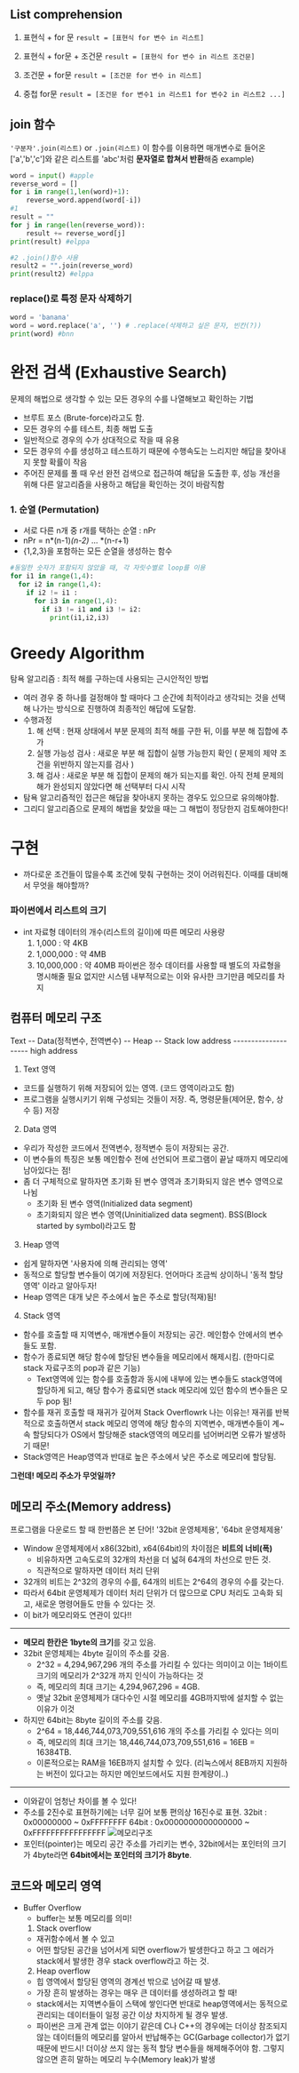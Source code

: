 ## List comprehension

1. 표현식 + for 문
  `result = [표현식 for 변수 in 리스트]`
  
2. 표현식 + for문 + 조건문
  `result = [표현식 for 변수 in 리스트 조건문]`

3. 조건문 + for문
  `result = [조건문 for 변수 in 리스트]`
  
4. 중첩 for문
  `result = [조건문 for 변수1 in 리스트1 for 변수2 in 리스트2 ...]`

## join 함수
`'구분자'.join(리스트)` or `.join(리스트)`
이 함수를 이용하면 매개변수로 들어온 ['a','b','c']와 같은 리스트를 'abc'처럼 **문자열로 합쳐서 반환**해줌
example)
```python
word = input() #apple
reverse_word = []
for i in range(1,len(word)+1):
    reverse_word.append(word[-i])
#1
result = ""
for j in range(len(reverse_word)):
    result += reverse_word[j]
print(result) #elppa

#2 .join()함수 사용
result2 = "".join(reverse_word)
print(result2) #elppa
```

### replace()로 특정 문자 삭제하기
```python
word = 'banana'
word = word.replace('a', '') # .replace(삭제하고 싶은 문자, 빈칸(?))
print(word) #bnn
```


# 완전 검색 (Exhaustive Search)
문제의 해법으로 생각할 수 있는 모든 경우의 수를 나열해보고 확인하는 기법
- 브루트 포스 (Brute-force)라고도 함. 
- 모든 경우의 수를 테스트, 최종 해법 도출
- 일반적으로 경우의 수가 상대적으로 작을 때 유용
- 모든 경우의 수를 생성하고 테스트하기 때문에 수행속도는 느리지만 해답을 찾아내지 못할 확률이 작음
- 주어진 문제를 풀 때  우선 완전 검색으로 접근하여 해답을 도출한 후, 성능 개선을 위해 다른 알고리즘을 사용하고 해답을 확인하는 것이 바람직함

### 1. 순열 (Permutation)
- 서로 다른 n개 중 r개를 택하는 순열 : nPr
- nPr = n*(n-1)*(n-2)* ... *(n-r+1)
- {1,2,3}을 포함하는 모든 순열을 생성하는 함수
```python
#동일한 숫자가 포함되지 않았을 때, 각 자릿수별로 loop를 이용
for i1 in range(1,4):
  for i2 in range(1,4):
    if i2 != i1 : 
      for i3 in range(1,4):
        if i3 != i1 and i3 != i2:
          print(i1,i2,i3)
```

# Greedy Algorithm
탐욕 알고리즘 : 최적 해를 구하는데 사용되는 근시안적인 방법
- 여러 경우 중 하나를 걸정해야 할 때마다 그 순간에 최적이라고 생각되는 것을 선택해 나가는 방식으로 진행하여 최종적인 해답에 도달함.
- 수행과정
  1. 해 선택 : 현재 상태에서 부분 문제의 최적 해를 구한 뒤, 이를 부분 해 집합에 추가
  2. 실행 가능성 검사 : 새로운 부분 해 집합이 실행 가능한지 확인
   ( 문제의 제약 조건을 위반하지 않는지를 검사 )
  3. 해 검사 : 새로운 부분 해 집합이 문제의 해가 되는지를 확인.
      아직 전체 문제의 해가 완성되지 않았다면 해 선택부터 다시 시작
- 탐욕 알고리즘적인 접근은 해답을 찾아내지 못하는 경우도 있으므로 유의해야함.
- 그리디 알고리즘으로 문제의 해법을 찾았을 때는 그 해법이 정당한지 검토해야한다!
  
# 구현
- 까다로운 조건들이 많을수록 조건에 맞춰 구현하는 것이 어려워진다. 이때를 대비해서 무엇을 해야할까?
### 파이썬에서 리스트의 크기
- int 자료형 데이터의 개수(리스트의 길이)에 따른 메모리 사용량
  1. 1,000 : 약 4KB
  2. 1,000,000 : 약 4MB
  3. 10,000,000 : 약 40MB
파이썬은 정수 데이터를 사용할 때 별도의 자료형을 명시해줄 필요 없지만 시스템 내부적으로는 이와 유사한 크기만큼 메모리를 차지


## 컴퓨터 메모리 구조
Text -- Data(정적변수, 전역변수) -- Heap -- Stack
low address -------------------- high address
1. Text 영역
- 코드를 실행하기 위해 저장되어 있는 영역. (코드 영역이라고도 함)
- 프로그램을 실행시키기 위해 구성되는 것들이 저장. 즉, 명령문들(제어문, 함수, 상수 등) 저장

2. Data 영역
- 우리가 작성한 코드에서 전역변수, 정적변수 등이 저장되는 공간.
- 이 변수들의 특징은 보통 메인함수 전에 선언되어 프로그램이 끝날 때까지 메모리에 남아있다는 점!
- 좀 더 구체적으로 말하자면 초기화 된 변수 영역과 초기화되지 않은 변수 영역으로 나뉨
  - 초기화 된 변수 영역(Initialized data segment)
  - 초기화되지 않은 변수 영역(Uninitialized data segment). BSS(Block started by symbol)라고도 함

3. Heap 영역
- 쉽게 말하자면 '사용자에 의해 관리되는 영역'
- 동적으로 할당할 변수들이 여기에 저장된다. 언어마다 조금씩 상이하니 '동적 할당 영역' 이라고 알아두자!
- Heap 영역은 대개 낮은 주소에서 높은 주소로 할당(적재)됨!

4. Stack 영역
- 함수를 호출할 때 지역변수, 매개변수들이 저장되는 공간. 메인함수 안에서의 변수들도 포함.
- 함수가 종료되면 해당 함수에 할당된 변수들을 메모리에서 해제시킴. (한마디로 stack 자료구조의 pop과 같은 기능)
  - Text영역에 있는 함수를 호출함과 동시에 내부에 있는 변수들도 stack영역에 할당하게 되고, 해당 함수가 종료되면 stack 메모리에 있던 함수의 변수들은 모두 pop 됨!
- 함수를 재귀 호출할 때 재귀가 깊어져 Stack Overflowrk 나는 이유는! 재귀를 반복적으로 호출하면서 stack 메모리 영역에 해당 함수의 지역변수, 매개변수들이 계~속 할당되다가 OS에서 할당해준 stack영역의 메모리를 넘어버리면 오류가 발생하기 때문!
- Stack영역은 Heap영역과 반대로 높은 주소에서 낮은 주소로 메모리에 할당됨.

**그런데! 메모리 주소가 무엇일까?**
## 메모리 주소(Memory address)
프로그램을 다운로드 할 때 한번쯤은 본 단어! '32bit 운영체제용', '64bit 운영체제용'
- Window 운영체제에서 x86(32bit), x64(64bit)의 차이점은 **비트의 너비(폭)**
  - 비유하자면 고속도로의 32개의 차선을 더 넓혀 64개의 차선으로 만든 것.
  - 직관적으로 말하자면 데이터 처리 단위
- 32개의 비트는 2^32의 경우의 수를, 64개의 비트는 2^64의 경우의 수를 갖는다.
- 따라서 64bit 운영체제가 데이터 처리 단위가 더 많으므로 CPU 처리도 고속화 되고, 새로운 명령어들도 만들 수 있다는 것.
- 이 bit가 메모리와도 연관이 있다!!
---
- **메모리 한칸은 1byte의 크기**를 갖고 있음.
- 32bit 운영체제는 4byte 길이의 주소를 갖음. 
  - 2^32 = 4,294,967,296 개의 주소를 가리킬 수 있다는 의미이고 이는 1바이트 크기의 메모리가 2^32개 까지 인식이 가능하다는 것
  - 즉, 메모리의 최대 크기는 4,294,967,296 = 4GB.
  - 옛날 32bit 운영체제가 대다수인 시절 메모리를 4GB까지밖에 설치할 수 없는 이유가 이것
- 하지만 64bit는 8byte 길이의 주소를 갖음.
  - 2^64 = 18,446,744,073,709,551,616 개의 주소를 가리킬 수 있다는 의미
  - 즉, 메모리의 최대 크기는 18,446,744,073,709,551,616 = 16EB = 16384TB.
  - 이론적으로는 RAM을 16EB까지 설치할 수 있다. (리눅스에서 8EB까지 지원하는 버전이 있다고는 하지만 메인보드에서도 지원 한계량이..)
---
- 이와같이 엄청난 차이를 볼 수 있다!
- 주소를 2진수로 표현하기에는 너무 길어 보통 편의상 16진수로 표현.
32bit : 0x00000000 ~ 0xFFFFFFFF
64bit : 0x0000000000000000 ~ 0xFFFFFFFFFFFFFFFF
![메모리구조](/Users/castleis/Downloads/메모리구조.png)
- 포인터(pointer)는 메모리 공간 주소를 가리키는 변수, 32bit에서는 포인터의 크기가 4byte라면 **64bit에서는 포인터의 크기가 8byte**.

## 코드와 메모리 영역
- Buffer Overflow
  - buffer는 보통 메모리를 의미!
  1. Stack overflow
    - 재귀함수에서 볼 수 있고
    - 어떤 할당된 공간을 넘어서게 되면 overflow가 발생한다고 하고 그 에러가 stack에서 발생한 경우 stack overflow라고 하는 것.
  2. Heap overflow
    - 힙 영역에서 할당된 영역의 경계선 밖으로 넘어갈 때 발생.
    - 가장 흔히 발생하는 경우는 매우 큰 데이터를 생성하려고 할 때!
    - stack에서는 지역변수들이 스택에 쌓인다면 반대로 heap영역에서는 동적으로 관리되는 데이터들이 일정 공간 이상 차지하게 될 경우 발생.
    - 파이썬은 크게 관계 없는 이야기 같은데 C나 C++의 경우에는 더이상 참조되지 않는 데이터들의 메모리를 알아서 반납해주는 GC(Garbage collector)가 없기 때문에 반드시! 더이상 쓰지 않는 동적 할당 변수들을 해제해주어야 함. 그렇지 않으면 흔히 말하는 메모리 누수(Memory leak)가 발생
